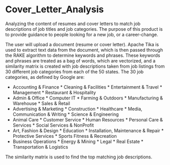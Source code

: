# Cover_Letter_Analysis
Analyzing the content of resumes and cover letters to match job descriptions of job titles and job categories. The purpose of this product is to provide guidance to people looking for a new job, or a career-change.

The user will upload a document (resume or cover letter). Apache Tika is used to extract text data from the document, which is then passed through the RAKE algorithm to determine keywords and phrases. These keywords and phrases are treated as a bag of words, which are vectorized, and a similarity matrix is created with job descriptions taken from job listings from 30 different job categories from each of the 50 states. The 30 job categories, as defined by Google are:

* Accounting & Finance      * Cleaning & Facilities   * Entertainment & Travel                   * Management                            * Restaurant & Hospitality
* Admin & Office            * Computer IT             * Farming & Outdoors                       * Manufacturing & Warehouse             * Sales & Retail 
* Advertising & Marketing   * Construction            * Healthcare                               * Media, Communication & Writing        * Science & Engineering
* Animal Care               * Customer Service        * Human Resources                          * Personal Care & Services              * Social Services & NonProfit
* Art, Fashion & Design     * Education               * Installation, Maintenance & Repair       * Protective Services                   * Sports Fitness & Recreation           
* Business Operations       * Energy & Mining         * Legal                                    * Real Estate                           * Transportation & Logistics 

The similarity matrix is used to find the top matching job descriptions.                                                                          
                                                       
